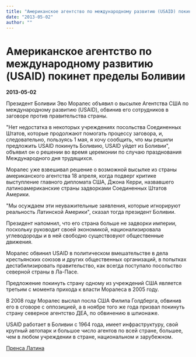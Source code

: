 ```yaml
---
title: "Американское агентство по международному развитию (USAID) покинет пределы Боливии"
date: "2013-05-02"
author: ""
---
```


# Американское агентство по международному развитию (USAID) покинет пределы Боливии

**2013-05-02** 

Президент Боливии Эво Моралес объявил о высылке Агентства США по международному развитию (USAID), обвинив его сотрудников в заговоре против правительства страны.

 "Нет недостатка в некоторых учреждениях посольства Соединенных Штатов, которые продолжают помогать процессу заговора, и, следовательно, пользуясь 1 мая, я хочу сообщить, что мы решили предложить USAID покинуть Боливию, USAID уйдет из Боливии", объявил он о решении во время церемонии по случаю празднования Международного дня трудящихся.

Моралес уже взвешивал решение о возможной высылке из страны американского агентства 18 апреля, когда подверг критике выступление главного дипломата США, Джона Керри, назвавшего латиноамериканские страны задворками Соединенных Штатов Америки.

"Мы осуждаем эти неуважительные заявления, которые игнорируют реальность Латинской Америки", сказал тогда президент Боливии.

Президент напомнил, что его страна больше не задворки империи, поскольку руководит своей экономикой, национализировала углеводороды и в ней свободно существовуют общественные движения.

Моралес обвинил USAID в политическом вмешательстве в дела крестьянских союзов и других общественных организаций, в попытках дестабилизировать правительство, как всегда поступало посольство северной страны в Ла-Пасе.

Предложение покинуть страну одному из учреждений США является третьим с момента прихода к власти Моралеса в 2005 году.

В 2008 году Моралес выслал посла США Филипа Голдберга, обвинив его в сговоре с оппозицией, а в ноябре того же года призвал покинуть страну северное агентство ДЕА, по обвинению в шпионаже.

USAID работает в Боливии с 1964 года, имеет инфраструктуру, свой крупный автопарк и большое число агентов по всей стране, большее, чем в любом учреждении в стране, национальном и зарубежном.

[Пренса Латина](http://www.prensalatina.ru/index.php/14-portada-principal3/29621-2013-05-01-18-59-50?opcion=pl-ver-noticia)